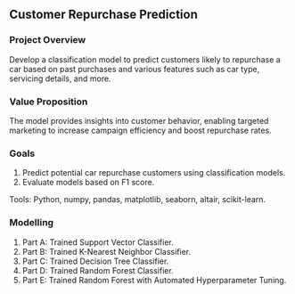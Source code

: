 ## Customer Repurchase Prediction

### Project Overview
Develop a classification model to predict customers likely to repurchase a car based on past purchases and various features such as car type, servicing details, and more.

### Value Proposition
The model provides insights into customer behavior, enabling targeted marketing to increase campaign efficiency and boost repurchase rates.

### Goals
1. Predict potential car repurchase customers using classification models.
2. Evaluate models based on F1 score.
   
Tools: Python, numpy, pandas, matplotlib, seaborn, altair, scikit-learn.

### Modelling
1. Part A: Trained Support Vector Classifier.
2. Part B: Trained K-Nearest Neighbor Classifier.
3. Part C: Trained Decision Tree Classifier.
4. Part D: Trained Random Forest Classifier.
5. Part E: Trained Random Forest with Automated Hyperparameter Tuning.
